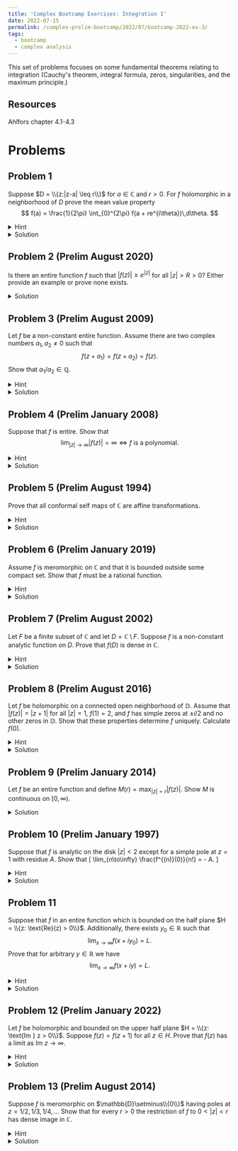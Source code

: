 ```yaml
---
title: 'Complex Bootcamp Exercises: Integration I'
date: 2022-07-15
permalink: /complex-prelim-bootcamp/2022/07/bootcamp-2022-ex-3/
tags:
  - bootcamp
  - complex analysis
---
```


This set of problems focuses on some fundamental theorems relating to integration (Cauchy's theorem, integral formula, zeros, singularities, and the maximum principle.) 

Resources
------
Ahlfors chapter 4.1-4.3

Problems
======

Problem 1
------
Suppose $D = \\{z:|z-a| \leq r\\}$ for $a\in \mathbb{C}$ and $r > 0$. 
For $f$ holomorphic in a neighborhood of $D$ prove the mean value property $$ f(a) = \frac{1}{2\pi} \int_{0}^{2\pi} f(a + re^{i\theta})\,d\theta. $$
<details>
	<summary>Hint</summary>
	Consider writing $f(a)$ in terms of Cauchy's integral formula.
</details>
<details>
	<summary>Solution</summary>
	Using the integral formula on the circle $|z-a| = r$ to evaluate $f(a)$ we find
	$$ \begin{align*}
		f(a) &= \frac{1}{2\pi i}\int_{|z-a| = r} \frac{f(z)}{z - a}\,dz \\
		&= \frac{1}{2\pi i} \int_0^{2\pi} \frac{f(a+re^{i\theta})}{re^{i\theta}} ire^{i\theta}\,d\theta \\
		&= \frac{1}{2\pi} \int_0^{2\pi} f(a + re^{i\theta})\,d\theta
	\end{align*} $$
</details>

Problem 2 (Prelim August 2020)
------
Is there an entire function $f$ such that $|f(z)| \geq e^{|z|}$ for all $|z| > R >0$? Either provide an example or prove none exists. 
<details>
	<summary>Solution</summary>
	Since $|f(z)| \geq 1$ it follows $z\mapsto f(z)^{-1}$ is entire and $|f(z)^{-1}| \leq e^{-|z|} \leq 1$. 
	Hence by Liouville's theorem $z\mapsto f(z)^{-1}$ is constant and likewise so is $f$. 
</details>

Problem 3 (Prelim August 2009)
------
Let $f$ be a non-constant entire function. Assume there are two complex numbers $a_1, a_2 \ne 0$ such that $$ f(z+a_1) = f(z+a_2) = f(z).$$
Show that $a_1/a_2 \in \mathbb{Q}$. 
<details>
	<summary>Hint</summary>
	Consider the cases $a_1/a_2 \notin \mathbb{R}$ and $a_1/a_2 \in \mathbb{R}$ separately. 
</details>
<details>
	<summary>Solution</summary>
	In the case that $a_1/a_2 \notin \mathbb{R}$ we see that $a_1,a_2$ point in different directions. 
	We can consider the parallelogram with vertices $0, a_1, a_2, a_1+a_2$. 
	The region bounded by this parallelogram is compact, hence $f$ is bounded on this set. 
	We can then tile $\mathbb{C}$ by copies of this parallelogram shifted by $na_1 + ma_2$, $m,n\in\mathbb{Z}$ and by periodicity it follows that our bound on the first parallelogram holds on all of $\mathbb{C}$. 
	Hence by Liouville's theorem $f$ is constant. <br>

	Now suppose that $\lambda = a_1/a_2  \in \mathbb{R} \setminus \mathbb{Q}$. 
	Then for some choice of $m \in \mathbb{Z}$ we have $|\lambda + m| < 1$ (we can take for instance $m = - \lfloor \lambda \rfloor.$)
	Then the sequence $ \{a_2(\lambda+m)^k\}_{k=0}^\infty$ is a sequence along the line $\text{span}(a_1,a_2)$ converging to $0$ and, in particular, we can expand each term as an integer combination of the periods $a_1,a_2$ hence evaluating $f$ is constant on this set. 
	Now we can conclude by the identity theorem that $f$ must be constant. <br> Hence a non-constant function must have $a_1/a_2\in \mathbb{Q}$. 
</details>

Problem 4 (Prelim January 2008)
------
Suppose that $f$ is entire. Show that $$ \lim_{|z| \to \infty} |f(z)| = \infty \iff f\text{ is a polynomial.} $$
<details>
	<summary>Hint</summary>
	Examine the singularity at infinity. 
</details>
<details>
	<summary>Solution</summary>
	We can immediately conclude that the singularity at infinity is not an essential singularity. 
	This leaves that it is a pole of some order $n \in \mathbb{N}$. 
	In particular, $$ \lim_{z\in \infty} \frac{f(z)}{z^n} = c \ne 0.$$
	We can then conclude that if we select an $M > |c|$ that $$ |f(z)| \leq M|z|^n$$ for $|z|$ large enough. 
	Note by the integral formula that $$|f^{(k)}(0)| \leq \frac{k!}{2\pi} \int_{|z|=R} \left| \frac{f(z)}{z^{k+1}} \right| \,dz \leq \frac{k!}{2\pi} \int_{|z| = R} \frac{M|z|^n}{|z|^{k+1}} \,dz$$
	where are last inequality holds for $R$ suitably large. 
	In the case of $k > n$ we take the limit as $R\to \infty$ and find $f^{k}(0) = 0$. 
	Hence at zero $f$'s Taylor expansion is the polynomial $$f(z) = f(0) + f'(0)z + \cdots + \frac{f^{(n)}(0)}{n!} z^n.$$
	This series has infinite radius of convergence, hence it is equal to $f$ for all $z \in \mathbb{C}$. 
</details>


Problem 5 (Prelim August 1994)
------
Prove that all conformal self maps of $\mathbb{C}$ are affine transformations. 
<details>
	<summary>Hint</summary>
	What order can the pole at infinity be? What happens if $f'(z) = 0$ for some $z$?
</details>
<details>
	<summary>Solution</summary>
	First note that if such a map is a polynomial, it must be of degree $1$ for a degree $n$ polynomial gives an $n$ to $1$ map (counting repeated roots.)
	Now, if a conformal self map of $\mathbb{C}$ is not a polynomial the contrapositive of 4 tells us the limiit $$\lim_{z\to \infty} f(z)$$ does not exist (or in other words, the singularity at $\infty$ is essential.)
	As a result, $f(\{z: |z| > 2\})$ must be dense subset of $\mathbb{C}$ as it contains a neighborhood of $\infty$. 
	However, by the open mapping theorem $f(\{z: |z| < 1\})$ is an open subset of $\mathbb{C}$ and hence has a nontrivial intersection with $f(\{z:|z| > 2\})$. 
	Since the preimage sets are disjoint this clearly violates injectivity, ruling out the possibility for a non-polynomial self map. 
</details>

Problem 6 (Prelim January 2019)
------
Assume $f$ is meromorphic on $\mathbb{C}$ and that it is bounded outside some compact set. 
Show that $f$ must be a rational function. 
<details>
	<summary>Hint</summary>
	How many poles can $f$ have? Can you define $g(z) = f(z)\prod (z-z_i)^{m_i}$ and get a corresponding bound on $g$? 
</details>
<details>
	<summary>Solution</summary>
	Let $K$ be the compact set outside of which $f$ is bounded. 
	If $S$ is the set of poles of $f$ then note that $S$ cannot have an accumulation point as all singularities are isolated. 
	Since $K$ is compact it then must follow that $S$ is finite, let $S = \{z_i\}_{i=1}^n$ and let each pole have corresponding order $m_i$. 
	Then we can define $$g(z) = f(z) \prod_{i=1}^n (z-z_i)^{m_i}$$
	and by hypothesis we find that off our set $K$ we have a bound $|g(z)| \leq M \prod_{i=1}^n (z-z_i)^{m_i}$. 
	Repeating the analysis done in problem 4 we can then reveal that $g$'s Taylor expansion at $0$ is a polynomial and by definition of $g$ we see that $f$ is rational. 
</details>

Problem 7 (Prelim August 2002)
------
Let $F$ be a finite subset of $\mathbb{C}$ and let $D = \mathbb{C}\setminus F$. 
Suppose $f$ is a non-constant analytic function on $D$. Prove that $f(D)$ is dense in $\mathbb{C}$. 
<details>
	<summary>Hint</summary>
	If $f(D)$ is not dense then we can construct $g(z) = (f(z)-z_0)^{-1}$ where $z_0 \in \mathbb{C} \setminus \overline{f(D)}$. 
</details>
<details>
	<summary>Solution</summary>
	Following the hint, we can find $z_0 \notin \overline{f(D)}$ such that $|z_0 - z| > r > 0$ for all $z \in f(D)$. 
	Then $|g(z)| = |f(z) - z_0|^{-1} \leq r^{-1}$, hence at each pole of $f$ $g$ has a removable singularity and hence we can extend $g$ to an entire function. 
	By Liouville's theorem it follows that $g$ is constant, and hence so is $f$. 
</details>

Problem 8 (Prelim August 2016)
------
Let $f$ be holomorphic on a connected open neighborhood of $\mathbb{D}$. Assume that $|f(z)| = |z+1|$ for all $|z| = 1$, $f(1) = 2$, and $f$ has simple zeros at $\pm i/2$ and no other zeros in $\mathbb{D}$.
Show that these properties determine $f$ uniquely. Calculate $f(0)$.
<details>
	<summary>Hint</summary>
	Consider $g(z) = f(z)/(z+1)$. 
</details>
<details>
	<summary>Solution</summary>
	Following the hint we first note that since $f(-1) = 0$ the singularity that $g$ has at $z = -1$ is removable. 
	Additionally, for all other values of $z$ with $|z| = 1$ we see $|g(z)| = 1$ hence whatever value the removable singularity has must satisfy $|g(-1)| = 1$ by continuity. 
	Hence the image of $g$ is contained in the disk. 
	Next, we define $T_1,T_2:\mathbb{D} \to \mathbb{D}$ as Möbius transformations fixing the disk with zeros $i/2,-i/2$ respectively. 
	$$ T_1(z) = \frac{z- i/2}{1-iz/2} \text{ and } T_2(z) = \frac{z + i/2}{1 + iz/2} $$
	Then $h(z):= g(z)/(T_1(z)T_2(z))$ has isolated singularities at $\pm i/2$, but since both $g$ and $T_i$ have simple roots at these values the singularities are removable. 
	Hence this $h$ can be extended to all of $\mathbb{D}$ and since $|T_i(z)| = 1$ when $|z| = 1$ we see its image is within $\mathbb{D}$ due to the maximum modulus principle. 
	By hypothesis we now have that $h$ is nonzero for all $z\in \mathbb{D}$, allowing us to apply the minimum modulus principle and deduce that $1 \leq |h(z)| \leq 1$ on the disk, hence $h$ is constant. 
	Since $$h(1) = \frac{f(1)}{2T_1(1)T_2(1)} = 1$$ we arrive at $$f(0) = -\frac{i}{2}\cdot \frac{i}{2} = \frac{1}{4}.$$
</details>


Problem 9 (Prelim January 2014)
------
Let $f$ be an entire function and define $M(r) =\max_{|z| = r} |f(z)|$. Show $M$ is continuous on $[0,\infty)$. 
<details>
	<summary>Solution</summary>
	If $f$ is constant then $M$ is constant as well and trivially continuous.
	If $f$ is non-constant then by maximum modulus $M(r) < M(s)$ for all $0 \leq r < s$. 
	Fixing $s$ we note that it is impossible for $$\lim_{r\to s^{-}} M(r) < M(s),$$ because the limit exists due to the monotone convergence theorem and  the maximum modulus principle tells us that $M(s) = \max_{z\in B_s(0)} |f(z)|$. 
	Likewise we cannot have $$ \lim_{r\to s^{+}} M(r) > M(s)$$, for if this were true we could select a sequence $\{z_n\}_{n=1}^\infty$ such that $|z_n| = s + 1/n$ and $|f(z_n)| = M(s+1/n)$. 
	Since this sequence is contained in a bounded region it is precompact with limit point $z$ on the circle of radius $s$.
	By continuity, we see $$M(s) \geq |f(z)| = \lim_{n\to \infty} |f(z_n)| = \lim_{n\to \infty} M(s+1/n) \geq M(s).$$
</details>

Problem 10 (Prelim January 1997)
------
Suppose that $f$ is analytic on the disk $|z| < 2$ except for a simple pole at $z = 1$ with residue $A$. 
Show that \[ \lim_{n\to\infty} \frac{f^{(n)}(0)}{n!} = - A. \]
<details>
	<summary>Hint</summary>
	Consider $g(z) := f(z) - A/(z-1)$ and try extend it to $z = 1$. 
	What is its Taylor expansion?
</details>
<details>
	<summary>Solution</summary>
	Following the hint, $g$ has a removable singularity at $z = 1$ so we can analytically extend its domain to include $z = 1$. 
	Note that the Taylor series of $-A/(z-1) = A(1 + z + z^2 + \cdots + z^n + \cdots)$. 
	Hence the Taylor series for $g$ is 
	$$ g(z) = \sum_{n=0}^\infty \left(\frac{f^{(n)}(0)}{n!} + A\right)z^n.$$
	Since $g$ is holomorphic on the disk $|z| < 2$ and we made this expansion at $z = 0$ it has a radius of convergence of at least $2$. 
	In particular, we see the series converges for $z = 1$ hence as $n\to \infty$ the summands converge to zero which yields us the desired statement $$ \lim_{n\to\infty} \frac{f^{(n)}(0)}{n!} = -A.$$
</details>

Problem 11
------
Suppose that $f$ in an entire function which is bounded on the half plane $H = \\{z: \text{Re}(z) > 0\\}$. 
Additionally, there exists $y_0 \in \mathbb{R}$ such that $$ \lim_{x\to \infty} f(x+iy_0) = L. $$
Prove that for arbitrary $y \in \mathbb{R}$ we have 
$$ \lim_{x\to \infty} f(x+iy) = L. $$
<details>
	<summary>Hint</summary>
	The real and imaginary parts of $f$ are maps $\mathbb{R}ö^2 \to \mathbb{R}$ so you may consider applying the mean value theorem on these parts. Then you can control the real/imaginary parts of $|f(x+iy) - f(x+iy_0)|$ with $|f'(x + i\xi)|, y < \xi < y_0$. 
</details> 
<details>
	<summary>Solution</summary>
	Fixing $x,y_1 \in \mathbb{R}$ the map $[y_0,y_1] \to \mathbb{C}$ given by $y\mapsto f(x+iy)$ is differentiable with $|(\partial/\partial y) f(x+iy)| \leq |f'(x+iy)|$. 
	By the mean value theorem we can bound $$|f(x+iy_1)-f(x+iy_0)| \leq |y_1 - y_0| \sup_{y \in [y_0,y_1]} |f'(x+iy)|.$$
	Next we note that we can bound $f'$, since for all $r < x$ 
	$$|f'(x+iy)| \leq \frac{1}{2\pi} \int_{|z-(x+iy)| = r} \left|\frac{f(z)}{(z-(x+iy))^2} \right|\,dz = \frac{1}{2\pi}\frac{2\pi M r}{r^2} = \frac{M}{r}$$
	where $M$ is our bound on $f$. 
	Taking the limit as $r\to x$ we find $|f'(x+iy) | \leq M/x$. 
	Finally, taking the limit as $x\to \infty$ of our bound on $|f(x+iy_1) - f(x+iy_0)|$ we see the right hand side converges to $0$.
	Since $f(x+iy_0) \to L$ as $x\to \infty$ it follows that $f(x+iy_1) \to L$ as well. 
</details>

Problem 12 (Prelim January 2022)
------
Let $f$ be holomorphic and bounded on the upper half plane $H = \\{z: \text{Im } z > 0\\}$. 
Suppose $f(z) = f(z+1)$ for all $z\in H$. Prove that $f(z)$ has a limit as $\text{Im }z \to \infty$. 
<details>
	<summary>Hint</summary>
	Consider restricting the function to just one period $P = \{x + iy: 0\leq x < 1, 0 < y\}$. Can conformal maps simplify the problem?
</details>
<details>
	<summary>Solution</summary>
	Consider the restriction of the multivalued map $\log:\mathbb{D}\setminus\{0\} \to \{z: \text{Re }z < 0\}$ which sends $re^{i\theta} \mapsto \log(r) + i(\theta + 2\pi k), k\in \mathbb{Z}$. 
	Multiplying by a factor of $-i/(2\pi)$ we see the image rotates onto $H$ and the difference between the values of $-i \log(z)/(2\pi)$ differ by $1$, matching the period of $f$. 
	Indeed, the map $$ h(z) = f\left( \frac{-i \log(z)}{2\pi} \right)$$ is well defined due to the periodicity of $f$ and at any $z \in \mathbb{D}\setminus \{0\}$ we can select any branch of $\log$ with domain containing $z$ to see that locally $h$ is a composition of holomorphic functions and hence is holomorphic at $z$. 
	Finally, by hypothesis $f$ is bounded hence so is $h$, therefore the singularity of $h$ at the origin is removable. 
	Now we note that taking the limit as $x \to \infty$ of $f(x+ iy)$ corresponds to the limits $|z| \to 0$ of $h(z)$ hence the prior limit exists and is equal to $h(0)$. 
</details>

Problem 13 (Prelim August 2014)
------
Suppose $f$ is meromorphic on $\mathbb{D}\setminus\\{0\\}$ having poles at $z = 1/2,1/3,1/4,\dots$ Show that for every $r > 0$ the restriction of $f$ to $0 < |z| < r$ has dense image in $\mathbb{C}$. 
<details>
	<summary>Hint</summary>
	Suppose not - then we can construct $g(z) = (f(z) - w)^{-1}$ where $w \notin \overline{f(B_r(0)\setminus\{0\})}$. 
</details>
<details>
	<summary>Solution</summary>
	Following the hint, for $r$ suitably small we select $w\notin \overline{f(B_r(0)\setminus \{0\})}$ giving the existence of an $s > 0$ such that $|w - z| > s$ for all $z \in \overline{f(B_r(0)\setminus\{0\})}$. 
	It then follows that $|g(z)| = |f(z) - w|^{-1} < s^{-1}$. 
	In particular, the poles of $f$ at $z = 0, 1/2, 1/3,\dots$ become removable singularities of $g$ with value $0$ and by the identity theorem it follows that $g$ is the zero function, a contradiction. 
</details>
